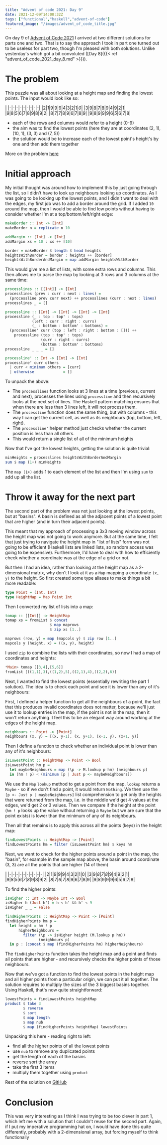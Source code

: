 ```yaml
---
title: "Advent of code 2021: Day 9"
date: 2021-12-09T14:00:32Z
tags: ["functional","haskell","advent-of-code"]
featured_image: "/images/advent_of_code_title.jpg"
---
```


On day 9 of [Advent of Code 2021](https://adventofcode.com/2021) I arrived at two different solutions
for parts one and two.  That is to say the approach I took in part one turned out to be useless for
part two, though I'm pleased with both solutions.  Unlike yesterday's which got a bit convoluted 
([Day 8]({{< ref "advent_of_code_2021_day_8.md" >}})).

# The problem

This puzzle was all about looking at a height map and finding the lowest points. The input
would look like so:

|
|-|-|-|-|-|-|-|-|-|
|2|*1*|9|9|9|4|3|2|1|*0*|
|3|9|8|7|8|9|4|9|2|1|
|9|8|*5*|6|7|8|9|8|9|2|
|8|7|7|8|9|6|7|8|9|
|9|8|9|9|9|6|*5*|6|7|8|

- each of the rows and columns would refer to a height (0-9)
- the aim was to find the lowest points (here they are at coordinates (2, 1), (10, 1), (3, 3) and (7, 5))
- the solution would be to increase each of the lowest point's height's by one and then add them together

More on the problem [here](https://adventofcode.com/2021/day/9)

# Initial approach

My initial thought was around how to implement this by just going through the list, so I didn't have 
to look up neighbours looking up coordinates.  As I was going to be looking up the lowest points, and
I didn't want to deal with the edges, my first job was to add a border around the grid.  If I added
`10` around the map, then I would be able to find low points without having to consider whether I'm
at a top/bottom/left/right edge:

```haskell
makeBorder :: Int -> [Int]
makeBorder n = replicate n 10

addMargin :: [Int] -> [Int]
addMargin xs = 10 : xs ++ [10]

border = makeBorder $ length $ head heights
heightsWithBorder = border : heights ++ [border]
heightsWithBorderAndMargin = map addMargin heightsWithBorder
```

This would give me a list of lists, with some extra rows and columns.  This then allows me to parse
the map by looking at 3 rows and 3 columns at the same time:

```haskell
processlines :: [[Int]] -> [Int]
processlines (prev : curr : next : lines) = 
  (processline prev curr next) ++ processlines (curr : next : lines)
processlines _ = []

processline :: [Int] -> [Int] -> [Int] -> [Int]
processline (_ : top : top' : tops) 
            (left : curr : right : currs) 
            (_ : bottom : bottom' : bottoms) =
  (processline' curr (top : left : right : bottom : [])) ++ 
    processline (top : top' : tops) 
                (curr : right : currs) 
                (bottom : bottom' : bottoms)
processline _ _ _ = []

processline' :: Int -> [Int] -> [Int]
processline' curr others 
  | curr < minimum others = [curr]
  | otherwise             = []
```

To unpack the above:

- The `processlines` function looks at 3 lines at a time (previous, current and next), processes 
  the lines using `processline` and then recursively looks at the next set of lines.  The Haskell
  pattern matching ensures that when there are less than 3 lines left, it will not process them.
- The `processline` function does the same thing, but with columns - this way I can get the
  current cell, as well as its neighbours (top, bottom, left, right).
- The `processline'` helper method just checks whether the current position is less than all others. 
- This would return a single list of all of the minimum heights

Now that I've got the lowest heights, getting the solution is quite trivial:

```haskell
minHeights = processlines heightsWithBorderAndMargin
sum $ map (1+) minHeights
```

The `map (1+)` adds 1 to each element of the list and then I'm using `sum` to add up all the list.

# Throw it away for the next part

The second part of the problem was not just looking at the lowest points, but at "basins".  A basin
is defined as all the adjacent points of a lowest point that are higher (and in turn their adjacent
points).

This meant that my approach of processing a 3x3 moving window across the height map was not going 
to work anymore.  But at the same time, I felt that just trying to navigate the height map in "list of lists" form
was not going to be efficient (Haskell lists are linked lists, so random access was going to be expensive).  Furthermore,
I'd have to deal with how to efficiently check whether a coordinate was at the edge of a grid or not.

But then I had an idea, rather than looking at the height map as a 2-dimensional matrix, why don't I look at it as
a `Map` mapping a coordinate `(x, y)` to the height.  So first created some type aliases to make things a bit more 
readable:

```haskell
type Point = (Int, Int)
type HeightMap = Map Point Int
```

Then I converted my list of lists into a map:

```haskell
tomap :: [[Int]] -> HeightMap
tomap xs = fromList $ concat 
                    $ map maprows 
                    $ zip xs [1..]

maprows (row, y) = map (mapcols y) $ zip row [1..]
mapcols y (height, x) = ((x, y), height)
```

I used `zip` to combine the lists with their coordinates, so now I had a map of coordinates and heights:

```haskell
*Main> tomap [[3,4],[5,6]]
fromList [((1,1),3),((1,2),5),((2,1),4),((2,2),6)]
```

Next, I wanted to find the lowest points (essentially rewriting the part 1 solution).  The idea is to check
each point and see it is lower than any of it's neighbours:

First, I defined a helper function to get all the neighbours of a point, the fact that this produces invalid coordinates
does not matter, because we'll just use it to lookup entries in the map, if the point is not in the map, then it won't 
return anything.  I feel this to be an elegant way around working at the edges of the height map.

```haskell
neighbours :: Point -> [Point]
neighbours (x, y) = [(x, y-1), (x, y+1), (x-1, y), (x+1, y)]
```

Then I define a function to check whether an individual point is lower than any of it's neighbours:

```haskell
isLowestPoint :: HeightMap -> Point -> Bool
isLowestPoint hm p =
  let maybeNeighbours = map (\p -> M.lookup p hm) (neighbours p)
  in (hm ! p) < (minimum [p | Just p <- maybeNeighbours])
```

We use the `Map` `lookup` method to get a point from the map.  `lookup` returns a `Maybe` - so if we don't find a point,
it would return `Nothing`.  We then use the `[p <- Just p | maybeNeighbours]` list comprehension to get only the heights
that were returned from the map, i.e. in the middle we'd get 4 values at the edges, we'd get 2 or 3 values.  Then we
compare if the height at the point (`hm ! p` looks up the value without returning a `Maybe` but we are sure that the point
exists) is lower than the minimum of any of its neighbours.

Then all that remains is to apply this across all the points (keys) in the height map:

```haskell
findLowestPoints :: HeightMap -> [Point]
findLowestPoints hm = filter (isLowestPoint hm) $ keys hm
```

Next, we want to check for the higher points around a point in the map, the "basin", for example in the sample map above,
the basin around coordinate (3, 3) are all the points that are higher (14 of them)

|
|-|-|-|-|-|-|-|-|-|-|
|2|1|9|9|9|4|3|2|1|0|
|3|9|*8*|*7*|*8*|9|4|9|2|1|
|9|*8*|*5*|*6*|*7*|*8*|9|8|9|2|
|*8*|*7*|*6*|*7*|*8*|9|6|7|8|9|
|9|*8*|9|9|9|6|5|6|7|8|

To find the higher points:

```haskell
isHigher :: Int -> Maybe Int -> Bool
isHigher h (Just h') = h < h' && h' < 9
isHigher _ _ = False

findHigherPoints :: HeightMap -> Point -> [Point]
findHigherPoints hm p =
  let height = hm ! p
      higherNeighbours = 
        filter (\p -> isHigher height (M.lookup p hm)) 
               (neighbours p)
  in p : (concat $ map (findHigherPoints hm) higherNeighbours)
```

The `findHigherPoints` function takes the height map and a point and finds all points that are higher - and
recursively checks the higher points of those neighbours.

Now that we've got a function to find the lowest points in the height map and all higher points from a particular
origin, we can put it all together.  The solution requires to multiply the sizes of the 3 biggest basins together.
Using Haskell, that's now quite straightforward:

```haskell
lowestPoints = findLowestPoints heightMap
product $ take 3 
        $ reverse 
        $ sort 
        $ map length 
        $ map nub 
        $ map (findHigherPoints heightMap) lowestPoints
```

Unpacking this here - reading right to left:

- find all the higher points of all the lowest points
- use `nub` to remove any duplicated points
- get the length of each of the basins
- reverse sort the array
- take the first 3 items
- multiply them together using `product`

Rest of the solution on [GitHub](https://github.com/beny23/advent-of-code/tree/main/2021/haskell/day9) 

# Conclusion

This was very interesting as I think I was trying to be too clever in part 1, which left me with a solution that
I couldn't reuse for the second part.  Again, if I put my imperative programming hat on, I would have done this quite
differently, probably with a 2-dimensional array, but forcing myself to think functionally